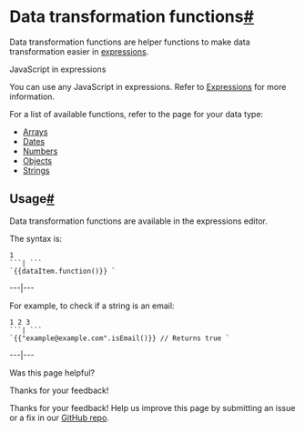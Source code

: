 [ ](https://github.com/n8n-io/n8n-docs/edit/main/docs/code/builtin/data-transformation-functions/index.md "Edit this page")

# Data transformation functions[#](#data-transformation-functions "Permanent link")

Data transformation functions are helper functions to make data transformation easier in [expressions](../../../glossary/#expression-n8n).

JavaScript in expressions

You can use any JavaScript in expressions. Refer to [Expressions](../../expressions/) for more information.

For a list of available functions, refer to the page for your data type:

  * [Arrays](arrays/)
  * [Dates](dates/)
  * [Numbers](numbers/)
  * [Objects](objects/)
  * [Strings](strings/)



## Usage[#](#usage "Permanent link")

Data transformation functions are available in the expressions editor.

The syntax is:

```
1
```| ```
`{{dataItem.function()}} `
```  
---|---  
  
For example, to check if a string is an email:

```
1 2 3
```| ```
`{{"example@example.com".isEmail()}} // Returns true `
```  
---|---  
  
Was this page helpful? 

Thanks for your feedback! 

Thanks for your feedback! Help us improve this page by submitting an issue or a fix in our [GitHub repo](https://github.com/n8n-io/n8n-docs). 
